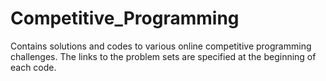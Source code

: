 # Competitive_Programming
Contains solutions and codes to various online competitive programming challenges. The links to the problem sets are specified at the beginning of each code.
